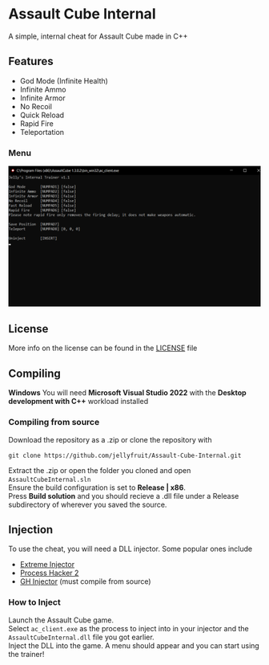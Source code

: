 # Assault Cube Internal
A simple, internal cheat for Assault Cube made in C++

## Features
- God Mode (Infinite Health)
- Infinite Ammo
- Infinite Armor
- No Recoil
- Quick Reload
- Rapid Fire
- Teleportation
### Menu
![menu](gui.png)

## License
More info on the license can be found in the [LICENSE](https://github.com/jellyfruit/Assault-Cube-Internal/blob/main/LICENSE) file

## Compiling
**Windows**
You will need **Microsoft Visual Studio 2022** with the **Desktop development with C++** workload installed

### Compiling from source
Download the repository as a .zip or clone the repository with
```
git clone https://github.com/jellyfruit/Assault-Cube-Internal.git
```

Extract the .zip or open the folder you cloned and open `AssaultCubeInternal.sln`
<br>
Ensure the build configuration is set to **Release | x86**. 
<br>
Press **Build solution** and you should recieve a .dll file under a Release subdirectory of wherever you saved the source.

## Injection
To use the cheat, you will need a DLL injector. Some popular ones include
- [Extreme Injector](https://github.com/master131/ExtremeInjector/releases/tag/v3.7.3)
- [Process Hacker 2](https://processhacker.sourceforge.io/downloads.php)
- [GH Injector](https://github.com/guided-hacking/GuidedHacking-Injector) (must compile from source)

### How to Inject
Launch the Assault Cube game. 
<br>
Select `ac_client.exe` as the process to inject into in your injector and the `AssaultCubeInternal.dll` file you got earlier.
<br>
Inject the DLL into the game. A menu should appear and you can start using the trainer!
